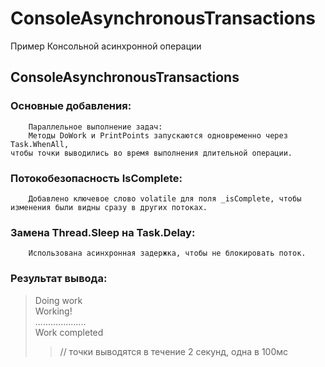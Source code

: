 # ConsoleAsynchronousTransactions
Пример Консольной асинхронной операции

## ConsoleAsynchronousTransactions
###	Основные добавления:
		Параллельное выполнение задач:
		Методы DoWork и PrintPoints запускаются одновременно через Task.WhenAll,
    чтобы точки выводились во время выполнения длительной операции.
###	Потокобезопасность IsComplete:
		Добавлено ключевое слово volatile для поля _isComplete, чтобы изменения были видны сразу в других потоках.
###	Замена Thread.Sleep на Task.Delay:
		Использована асинхронная задержка, чтобы не блокировать поток.
	
###	Результат вывода:
> Doing work</br>
  Working!</br>
  .................... </br>
  Work completed</br>
>>  // точки выводятся в течение 2 секунд, одна в 100мс</br>
